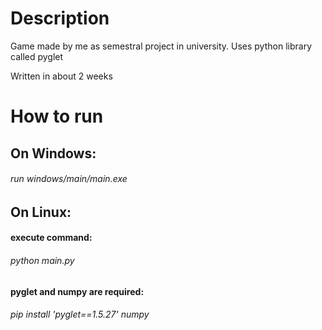 # Description

Game made by me as semestral project in university. Uses python library called pyglet 

Written in about 2 weeks

# How to run
## On Windows:

###### run windows/main/main.exe

## On Linux:

#### execute command: 

###### python main.py

#### pyglet and numpy are required: 

###### pip install 'pyglet==1.5.27' numpy
